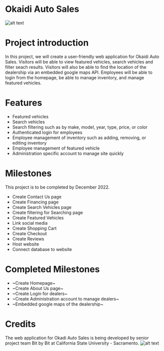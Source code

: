 # Okaidi Auto Sales
![alt text](https://cdn07.carsforsale.com/dealerlogos/1018648/Logo289489.edc4a636.png)

# Project introduction 
In this project, we will create a user-friendly web application for Okaidi Auto Sales. Visitors will be able to view featured vehicles, search vehicles and filter seach results.
Visitors will also be able to find the location of the dealership via an embedded google maps API. Employees will be able to login from the homepage, be able to manage inventory, and manage featured vehicles.

# Features
* Featured vehicles
* Search vehicles
* Search filtering such as by make, model, year, type, price, or color
* Authenticated login for employees
* Employee management of inventory such as adding, removing, or editing inventory
* Employee management of featured vehicle
* Administration specific account to manage site quickly

# Milestones
This project is to be completed by December 2022.
* Create Contact Us page
* Create Financing page
* Create Search Vehicles page
* Create filtering for Searching page
* Create Featured Vehicles
* Link social media
* Create Shopping Cart
* Create Checkout
* Create Reviews
* Host website
* Connect database to website

# Completed Milestones
* ~Create Homepage~
* ~Create About Us page~
* ~Create Login for dealers~
* ~Create Administration account to manage dealers~
* ~Embedded google maps of the dealership~

# Credits
 The web application for Okadi Auto Sales is being developed by senior project team Bit by Bit at California State University - Sacramento.
 ![alt text](https://d92mrp7hetgfk.cloudfront.net/images/sites/misc/california_state_u_sacramento-1/standard.png?1548463834)
